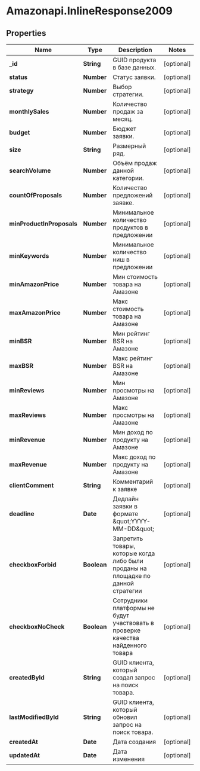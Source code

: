 # Amazonapi.InlineResponse2009

## Properties

Name | Type | Description | Notes
------------ | ------------- | ------------- | -------------
**_id** | **String** | GUID продукта в базе данных. | [optional] 
**status** | **Number** | Статус заявки. | [optional] 
**strategy** | **Number** | Выбор стратегии. | [optional] 
**monthlySales** | **Number** | Количество продаж за месяц. | [optional] 
**budget** | **Number** | Бюджет заявки. | [optional] 
**size** | **String** | Размерный ряд. | [optional] 
**searchVolume** | **Number** | Объём продаж данной категории. | [optional] 
**countOfProposals** | **Number** | Количество предложений заявке. | [optional] 
**minProductInProposals** | **Number** | Минимальное количество продуктов в предложении | [optional] 
**minKeywords** | **Number** | Минимальное количество ниш в предложении | [optional] 
**minAmazonPrice** | **Number** | Мин стоимость товара на Амазоне | [optional] 
**maxAmazonPrice** | **Number** | Макс стоимость товара на Амазоне | [optional] 
**minBSR** | **Number** | Мин рейтинг BSR на Амазоне | [optional] 
**maxBSR** | **Number** | Макс рейтинг BSR на Амазоне | [optional] 
**minReviews** | **Number** | Мин просмотры на Амазоне | [optional] 
**maxReviews** | **Number** | Макс просмотры на Амазоне | [optional] 
**minRevenue** | **Number** | Мин  доход по продукту на Амазоне | [optional] 
**maxRevenue** | **Number** | Макс доход по продукту на Амазоне | [optional] 
**clientComment** | **String** | Комментарий к заявке | [optional] 
**deadline** | **Date** | Дедлайн заявки в формате \&quot;YYYY-MM-DD\&quot; | [optional] 
**checkboxForbid** | **Boolean** | Запретить товары, которые когда либо были проданы на площадке по данной стратегии  | [optional] 
**checkboxNoCheck** | **Boolean** | Сотрудники платформы не будут участвовать в проверке качества найденного товара | [optional] 
**createdById** | **String** | GUID клиента, который создал запрос на поиск товара. | [optional] 
**lastModifiedById** | **String** | GUID клиента, который обновил запрос на поиск товара. | [optional] 
**createdAt** | **Date** | Дата создания | [optional] 
**updatedAt** | **Date** | Дата изменения | [optional] 


